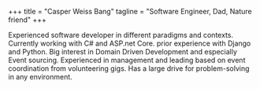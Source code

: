 +++
title = "Casper Weiss Bang"
tagline = "Software Engineer, Dad, Nature friend"
+++

Experienced software developer in different paradigms and contexts. Currently working with C# and ASP.net Core. prior experience with Django and Python. Big interest in Domain Driven Development and especially Event sourcing. Experienced in management and leading based on event coordination from volunteering gigs. Has a large drive for problem-solving in any environment.

